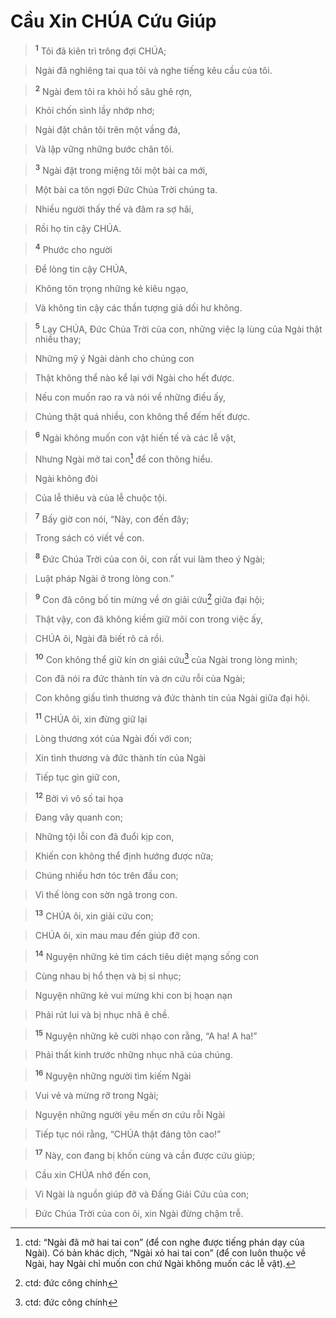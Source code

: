 

# Cầu Xin CHÚA Cứu Giúp

> <sup><b>1</b></sup> Tôi đã kiên trì trông đợi CHÚA;
>


> Ngài đã nghiêng tai qua tôi và nghe tiếng kêu cầu của tôi.
>


> <sup><b>2</b></sup> Ngài đem tôi ra khỏi hố sâu ghê rợn,
>


> Khỏi chốn sình lầy nhớp nhơ;
>


> Ngài đặt chân tôi trên một vầng đá,
>


> Và lập vững những bước chân tôi.
>


> <sup><b>3</b></sup> Ngài đặt trong miệng tôi một bài ca mới,
>


> Một bài ca tôn ngợi Đức Chúa Trời chúng ta.
>


> Nhiều người thấy thế và đâm ra sợ hãi,
>


> Rồi họ tin cậy CHÚA.
>


> <sup><b>4</b></sup> Phước cho người
>


> Để lòng tin cậy CHÚA,
>


> Không tôn trọng những kẻ kiêu ngạo,
>


> Và không tin cậy các thần tượng giả dối hư không.
>


> <sup><b>5</b></sup> Lạy CHÚA, Đức Chúa Trời của con, những việc lạ lùng của Ngài thật nhiều thay;
>


> Những mỹ ý Ngài dành cho chúng con
>


> Thật không thể nào kể lại với Ngài cho hết được.
>


> Nếu con muốn rao ra và nói về những điều ấy,
>


> Chúng thật quá nhiều, con không thể đếm hết được.
>


> <sup><b>6</b></sup> Ngài không muốn con vật hiến tế và các lễ vật,
>


> Nhưng Ngài mở tai con[^1] để con thông hiểu.
>


> Ngài không đòi
>


> Của lễ thiêu và của lễ chuộc tội.
>


> <sup><b>7</b></sup> Bấy giờ con nói, “Này, con đến đây;
>


> Trong sách có viết về con.
>


> <sup><b>8</b></sup> Đức Chúa Trời của con ôi, con rất vui làm theo ý Ngài;
>


> Luật pháp Ngài ở trong lòng con.”
>


> <sup><b>9</b></sup> Con đã công bố tin mừng về ơn giải cứu[^2] giữa đại hội;
>


> Thật vậy, con đã không kiềm giữ môi con trong việc ấy,
>


> CHÚA ôi, Ngài đã biết rõ cả rồi.
>


> <sup><b>10</b></sup> Con không thể giữ kín ơn giải cứu[^3] của Ngài trong lòng mình;
>


> Con đã nói ra đức thành tín và ơn cứu rỗi của Ngài;
>


> Con không giấu tình thương và đức thành tín của Ngài giữa đại hội.
>


> <sup><b>11</b></sup> CHÚA ôi, xin đừng giữ lại
>


> Lòng thương xót của Ngài đối với con;
>


> Xin tình thương và đức thành tín của Ngài
>


> Tiếp tục gìn giữ con,
>


> <sup><b>12</b></sup> Bởi vì vô số tai họa
>


> Đang vây quanh con;
>


> Những tội lỗi con đã đuổi kịp con,
>


> Khiến con không thể định hướng được nữa;
>


> Chúng nhiều hơn tóc trên đầu con;
>


> Vì thế lòng con sờn ngã trong con.
>


> <sup><b>13</b></sup> CHÚA ôi, xin giải cứu con;
>


> CHÚA ôi, xin mau mau đến giúp đỡ con.
>


> <sup><b>14</b></sup> Nguyện những kẻ tìm cách tiêu diệt mạng sống con
>


> Cùng nhau bị hổ thẹn và bị sỉ nhục;
>


> Nguyện những kẻ vui mừng khi con bị hoạn nạn
>


> Phải rút lui và bị nhục nhã ê chề.
>


> <sup><b>15</b></sup> Nguyện những kẻ cười nhạo con rằng, “A ha! A ha!”
>


> Phải thất kinh trước những nhục nhã của chúng.
>


> <sup><b>16</b></sup> Nguyện những người tìm kiếm Ngài
>


> Vui vẻ và mừng rỡ trong Ngài;
>


> Nguyện những người yêu mến ơn cứu rỗi Ngài
>


> Tiếp tục nói rằng, “CHÚA thật đáng tôn cao!”
>


> <sup><b>17</b></sup> Này, con đang bị khốn cùng và cần được cứu giúp;
>


> Cầu xin CHÚA nhớ đến con,
>


> Vì Ngài là nguồn giúp đỡ và Đấng Giải Cứu của con;
>


> Đức Chúa Trời của con ôi, xin Ngài đừng chậm trễ.
>

[^1]: ctd: “Ngài đã mở hai tai con” (để con nghe được tiếng phán dạy của Ngài). Có bản khác dịch, “Ngài xỏ hai tai con” (để con luôn thuộc về Ngài, hay Ngài chỉ muốn con chứ Ngài không muốn các lễ vật).
[^2]: ctd: đức công chính
[^3]: ctd: đức công chính
